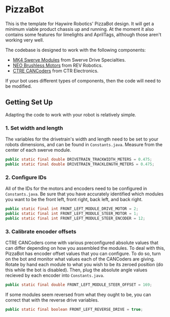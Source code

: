 # PizzaBot
This is the template for Haywire Robotics' PizzaBot design. It will get a minimum viable product chassis up and running. At the moment it also contains some features for limelights and AprilTags, although those aren't working very well.

The codebase is designed to work with the following components:
- [MK4 Swerve Modules](https://www.swervedrivespecialties.com/products/mk4-swerve-module?variant=39376675012721) from Swerve Drive Specialties.
- [NEO Brushless Motors](https://www.revrobotics.com/rev-21-1650/) from REV Robotics.
- [CTRE CANCoders](https://store.ctr-electronics.com/cancoder/) from CTR Electronics.

If your bot uses different types of components, then the code will need to be modified.

## Getting Set Up
Adapting the code to work with your robot is relatively simple.
### 1. Set width and length
The variables for the drivetrain's width and length need to be set to your robots dimensions, and can be found in `Constants.java`. Measure from the center of each swerve module.
```java
public static final double DRIVETRAIN_TRACKWIDTH_METERS = 0.475;
public static final double DRIVETRAIN_TRACKLENGTH_METERS = 0.475;
```
### 2. Configure IDs
All of the IDs for the motors and encoders need to be configured in `Constants.java`. Be sure that you have accurately identified which modules you want to be the front left, front right, back left, and back right.
```java
public static final int FRONT_LEFT_MODULE_DRIVE_MOTOR = 2;
public static final int FRONT_LEFT_MODULE_STEER_MOTOR = 1;
public static final int FRONT_LEFT_MODULE_STEER_ENCODER = 12; 
```
### 3. Calibrate encoder offsets
CTRE CANCoders come with various preconfigured absolute values that can differ depending on how you assembled the modules. To deal with this, PizzaBot has encoder offset values that you can configure. To do so, turn on the bot and monitor what values each of the CANCoders are giving. Rotate by hand each module to what you wish to be its zeroed position (do this while the bot is disabled). Then, plug the absolute angle values recieved by each encoder into `Constants.java`.
```java
public static final double FRONT_LEFT_MODULE_STEER_OFFSET = 169;
```
If some modules seem reversed from what they ought to be, you can correct that with the reverse drive variables.
```java
public static final boolean FRONT_LEFT_REVERSE_DRIVE = true;
```
